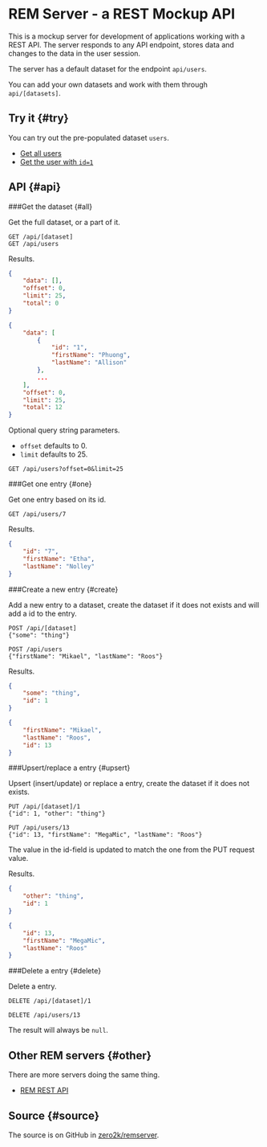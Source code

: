 REM Server - a REST Mockup API
===========================================

This is a mockup server for development of applications working with a REST API. The server responds to any API endpoint, stores data and changes to the data in the user session.

The server has a default dataset for the endpoint `api/users`.

You can add your own datasets and work with them through `api/[datasets]`.



Try it {#try}
-------------------------------------------

You can try out the pre-populated dataset `users`.

* [Get all users](api/users)
* [Get the user with `id=1`](api/users/1)



API {#api}
-------------------------------------------

###Get the dataset {#all}

Get the full dataset, or a part of it.

```text
GET /api/[dataset]
GET /api/users
```

Results.

```json
{
    "data": [],
    "offset": 0,
    "limit": 25,
    "total": 0
}

{
    "data": [
        {
            "id": "1",
            "firstName": "Phuong",
            "lastName": "Allison"
        },
        ...
    ],
    "offset": 0,
    "limit": 25,
    "total": 12
}
```

Optional query string parameters.

* `offset` defaults to 0.
* `limit` defaults to 25.

```text
GET /api/users?offset=0&limit=25
```



###Get one entry {#one}

Get one entry based on its id.

```text
GET /api/users/7
```

Results.

```json
{
    "id": "7",
    "firstName": "Etha",
    "lastName": "Nolley"
}
```



###Create a new entry {#create}

Add a new entry to a dataset, create the dataset if it does not exists and will add a id to the entry.

```text
POST /api/[dataset]
{"some": "thing"}

POST /api/users
{"firstName": "Mikael", "lastName": "Roos"}
```

Results.

```json
{
    "some": "thing",
    "id": 1
}

{
    "firstName": "Mikael",
    "lastName": "Roos",
    "id": 13
}
```



###Upsert/replace a entry {#upsert}

Upsert (insert/update) or replace a entry, create the dataset if it does not exists.

```text
PUT /api/[dataset]/1
{"id": 1, "other": "thing"}

PUT /api/users/13
{"id": 13, "firstName": "MegaMic", "lastName": "Roos"}
```

The value in the id-field is updated to match the one from the PUT request value.

Results.

```json
{
    "other": "thing",
    "id": 1
}

{
    "id": 13,
    "firstName": "MegaMic",
    "lastName": "Roos"
}
```



###Delete a entry {#delete}

Delete a entry.

```text
DELETE /api/[dataset]/1

DELETE /api/users/13
```

The result will always be `null`.



Other REM servers {#other}
-------------------------------------------

There are more servers doing the same thing.

* [REM REST API](http://rem-rest-api.herokuapp.com/)



Source {#source}
-------------------------------------------

The source is on GitHub in [zero2k/remserver](https://github.com/Zero2k/remserver).
